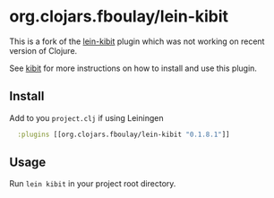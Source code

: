 # org.clojars.fboulay/lein-kibit

This is a fork of the [lein-kibit](https://github.com/clj-commons/kibit/blob/master/lein-kibit/README.md) plugin which was not working on recent version of Clojure.

See [kibit](https://github.com/jonase/kibit) for more instructions on how
to install and use this plugin.

## Install

Add to you `project.clj` if using Leiningen

``` clojure
  :plugins [[org.clojars.fboulay/lein-kibit "0.1.8.1"]]
```

## Usage

Run `lein kibit` in your project root directory.

